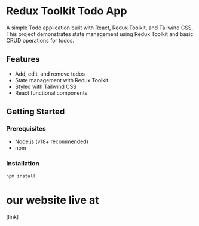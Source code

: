 # Redux Toolkit Todo App

A simple Todo application built with React, Redux Toolkit, and Tailwind CSS.  
This project demonstrates state management using Redux Toolkit and basic CRUD operations for todos.

## Features

- Add, edit, and remove todos
- State management with Redux Toolkit
- Styled with Tailwind CSS
- React functional components

## Getting Started

### Prerequisites

- Node.js (v18+ recommended)
- npm

### Installation

```sh
npm install
```

# our website live at

[link]
